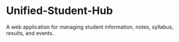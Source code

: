 # Unified-Student-Hub
A web application for managing student information, notes, syllabus, results, and events.
